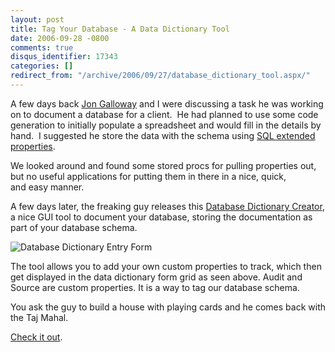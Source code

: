 ```yaml
---
layout: post
title: Tag Your Database - A Data Dictionary Tool
date: 2006-09-28 -0800
comments: true
disqus_identifier: 17343
categories: []
redirect_from: "/archive/2006/09/27/database_dictionary_tool.aspx/"
---
```


A few days back [Jon
Galloway](http://weblogs.asp.net/jgalloway/ "Jon Galloway") and I were
discussing a task he was working on to document a database for a
client.  He had planned to use some code generation to initially
populate a spreadsheet and would fill in the details by hand.  I
suggested he store the data with the schema using [SQL extended
properties](http://www.developer.com/db/article.php/3361751 "Using Sql Extended Properties").

We looked around and found some stored procs for pulling properties out,
but no useful applications for putting them in there in a nice, quick,
and easy manner.

A few days later, the freaking guy releases this [Database Dictionary
Creator](http://weblogs.asp.net/jgalloway/archive/2006/09/28/_5B00_Tool_5D00_-Data-Dictionary-Creator-_2D00_-Rapidly-database-documentation.aspx "Document Your Database"),
a nice GUI tool to document your database, storing the documentation as
part of your database schema.

![Database Dictionary Entry
Form](http://haacked.com/images/haacked_com/WindowsLiveWriter/DatabaseDictionaryTool_9823/254444157_d05bbdf9d34.jpg)

The tool allows you to add your own custom properties to track, which
then get displayed in the data dictionary form grid as seen above. Audit
and Source are custom properties. It is a way to tag our database
schema.

You ask the guy to build a house with playing cards and he comes back
with the Taj Mahal.

[Check it
out](http://weblogs.asp.net/jgalloway/archive/2006/09/28/_5B00_Tool_5D00_-Data-Dictionary-Creator-_2D00_-Rapidly-database-documentation.aspx "Data Dictionary Creator").

